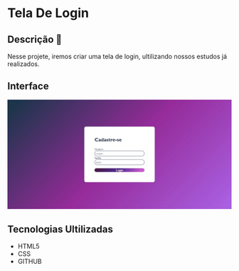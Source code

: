 # Tela De Login 
## Descrição 🧷
Nesse projete, iremos criar uma tela de login, ultilizando nossos estudos já realizados.
## Interface
![Login](IMG/Captura%20da%20Web_1-12-2023_73025_127.0.0.1.png)
## Tecnologias Ultilizadas
* HTML5
* CSS
* GITHUB
